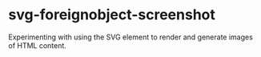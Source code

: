 # svg-foreignobject-screenshot

Experimenting with using the SVG [<foreignObject>](https://developer.mozilla.org/en-US/docs/Web/SVG/Element/foreignObject) element to render and generate images of HTML content.
